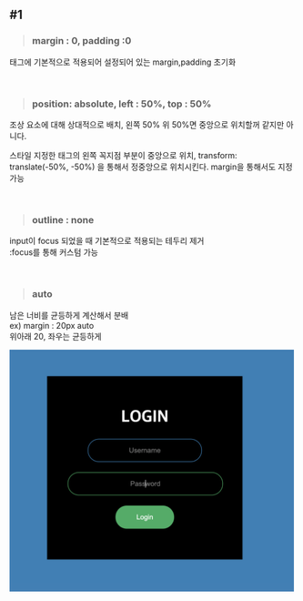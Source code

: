 ## #1


>### margin : 0, padding :0 <br>
태그에 기본적으로 적용되어 설정되어 있는 margin,padding 초기화

<br>

>### position: absolute, left : 50%, top : 50%
조상 요소에 대해 상대적으로 배치, 왼쪽 50% 위 50%면 중앙으로 위치할꺼 같지만 아니다. <br>

스타일 지정한 태그의 왼쪽 꼭지점 부분이 중앙으로 위치, transform: translate(-50%, -50%) 을 통해서 정중앙으로 위치시킨다. margin을 통해서도 지정 가능

<br>

>### outline : none
input이 focus 되었을 때 기본적으로 적용되는 테두리 제거 <br>
:focus를 통해 커스텀 가능

<br>

>### auto
남은 너비를 균등하게 계산해서 분배 <br>
ex) margin : 20px auto <br>
위아래 20, 좌우는 균등하게

<img src = "https://raw.githubusercontent.com/Dev-jwJeong/TIL/master/Practice_CSS/img/img%231.png" width = "500px" >